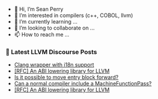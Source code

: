 - 👋 Hi, I’m Sean Perry
- 👀 I’m interested in compilers (c++, COBOL, llvm)
- 🌱 I’m currently learning ...
- 💞️ I’m looking to collaborate on ...
- 📫 How to reach me ...

<!---
s66perry/s66perry is a ✨ special ✨ repository because its `README.md` (this file) appears on your GitHub profile.
You can click the Preview link to take a look at your changes.
--->
### 📕 Latest LLVM Discourse Posts

<!-- DISCOURSE-LLVM:START -->
- [Clang wrapper with i18n support](https://discourse.llvm.org/t/clang-wrapper-with-i18n-support/85566#post_1)
- [[RFC] An ABI lowering library for LLVM](https://discourse.llvm.org/t/rfc-an-abi-lowering-library-for-llvm/84495?page=2#post_23)
- [Is it possible to move entry block forward?](https://discourse.llvm.org/t/is-it-possible-to-move-entry-block-forward/82638#post_3)
- [Can a normal compiler include a MachineFunctionPass?](https://discourse.llvm.org/t/can-a-normal-compiler-include-a-machinefunctionpass/63911#post_5)
- [[RFC] An ABI lowering library for LLVM](https://discourse.llvm.org/t/rfc-an-abi-lowering-library-for-llvm/84495?page=2#post_22)
<!-- DISCOURSE-LLVM:END -->
